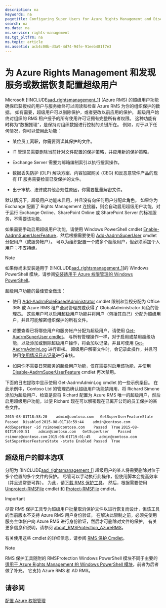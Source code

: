 ```yaml
---
description: na
keywords: na
pagetitle: Configuring Super Users for Azure Rights Management and Discovery Services or Data Recovery
search: na
ms.date: na
ms.service: rights-management
ms.tgt_pltfrm: na
ms.topic: article
ms.assetid: acb4c00b-d3a9-4d74-94fe-91eeb481f7e3
---
```

# 为 Azure Rights Management 和发现服务或数据恢复配置超级用户
Microsoft [!INCLUDE[aad_rightsmanagement_1](../Token/aad_rightsmanagement_1_md.md)] (Azure RMS) 的超级用户功能确保已获授权的用户与服务始终可以阅读和检查 Azure RMS 为你的组织保护的数据。 如有需要，超级用户可以删除保护，或者更改以前应用的保护。 超级用户始终对组织的 RMS 租户授予的所有使用许可证拥有完整所有者权限。 这种功能有时称为“数据推理”，是保持对组织数据进行控制的关键所在。 例如，对于以下任何情况，你可以使用此功能：

-   某位员工离职，你需要阅读其保护的文件。

-   IT 管理员需要删除当前针对文件配置的保护策略，并应用新的保护策略。

-   Exchange Server 需要为邮箱编制索引以执行搜索操作。

-   数据丢失防护 (DLP) 解决方案、内容加密网关 (CEG) 和反恶意软件产品的现有 IT 服务需要检查已受保护的文件。

-   出于审核、法律或其他合规性原因，你需要批量解密文件。

默认情况下，超级用户功能未启用，并且没有向任何用户分配此角色。 如果你为 Exchange 配置了 Rights Management 连接器，则会自动启用超级用户功能，对于运行 Exchange Online、SharePoint Online 或 SharePoint Server 的标准服务，不需要该功能。

如果需要手动启用超级用户功能，请使用 Windows PowerShell cmdlet [Enable-AadrmSuperUserFeature](https://msdn.microsoft.com/library/azure/dn629400.aspx)，然后根据需要使用 [Add-AadrmSuperUser](https://msdn.microsoft.com/library/azure/dn629411.aspx) cmdlet 分配用户（或服务帐户）。 可以为组织配置一个或多个超级用户，但必须添加个人用户；不支持组。

> [!NOTE]
> 如果你尚未安装适用于 [!INCLUDE[aad_rightsmanagement_1](../Token/aad_rightsmanagement_1_md.md)]的 Windows PowerShell 模块，请参阅[安装适用于 Azure 权限管理的 Windows PowerShell](../Topic/Installing_Windows_PowerShell_for_Azure_Rights_Management.md)。

超级用户功能的最佳安全做法：

-   使用 [Add-AadrmRoleBasedAdministrator](https://msdn.microsoft.com/library/azure/dn629417.aspx) cmdlet 限制和监视分配为 Office 365 或 Azure RMS 租户全局管理员或获得了 GlobalAdministrator 角色的管理员。 这些用户可以启用超级用户功能并将用户（包括其自己）分配为超级用户，并且可能解密组织保护的所有文件。

-   若要查看已将哪些用户和服务帐户分配为超级用户，请使用 [Get-AadrmSuperUser cmdlet](https://msdn.microsoft.com/library/azure/dn629408.aspx)。  与所有管理操作一样，对于启用或禁用超级功能，以及添加或删除超级用户操作，将会加以记录，并且可使用 [Get-AadrmAdminLog](https://msdn.microsoft.com/library/azure/dn629430.aspx) 进行审核。 超级用户解密文件时，会记录此操作，并且可使用[使用情况日志记录](https://technet.microsoft.com/library/dn529121.aspx)进行审核。

-   如果你不需要日常服务的超级用户功能，仅在需要时启用该功能，并使用 [Disable-AadrmSuperUserFeature](https://msdn.microsoft.com/library/azure/dn629428.aspx) cmdlet 再次禁用。

下面的日志提取中显示使用 Get-AadrmAdminLog cmdlet 的一些示例条目。 在此示例中，Contoso Ltd 的管理员确认超级用户功能禁用用、将 Richard Simone 添加为超级用户、检查是否将 Richard 配置为 Azure RMS 唯一的超级用户，然后启用超级用户功能，以便 Richard 现在可以解密现在已离开公司的员工保护的某些文件。

`2015-08-01T18:58:20	admin@contoso.com	GetSuperUserFeatureState	Passed	Disabled`
`2015-08-01T18:59:44	admin@contoso.com	AddSuperUser -id rsimone@contoso.com	Passed	True`
`2015-08-01T19:00:51	admin@contoso.com	GetSuperUser	Passed	rsimone@contoso.com`
`2015-08-01T19:01:45	admin@contoso.com	SetSuperUserFeatureState -state Enabled	Passed	True`

## <a name="BKMK_RMSProtectionModule"></a>超级用户的脚本选项
分配为 [!INCLUDE[aad_rightsmanagement_1](../Token/aad_rightsmanagement_1_md.md)] 超级用户的某人将需要删除对位于多个位置的多个文件的保护。 尽管可以手动执行此操作，但使用脚本会提高效率（并且通常更可靠）。 为此，请[下载 RMS 保护工具](http://www.microsoft.com/en-us/download/details.aspx?id=47256)。 然后，根据需要使用 [Unprotect-RMSFile](https://msdn.microsoft.com/library/azure/mt433200.aspx) cmdlet 和 [Protect-RMSFile](https://msdn.microsoft.com/library/azure/mt433201.aspx) cmdlet。

> [!IMPORTANT]
> 尽管 RMS 保护工具专为超级用户批量取消保护文件以进行恢复而设计，但该工具的当前版本不支持 Azure RMS 用户身份验证。 在解决此限制之前，必须先使用服务主体帐户向 Azure RMS 进行身份验证，然后才可删除对文件的保护。  有关更多信息和说明，请参阅 [about_RMSProtection_AzureRMS](https://msdn.microsoft.com/library/azure/mt433202.aspx)。

有关使用这些 cmdlet 的详细信息，请参阅 [RMS 保护 Cmdlet](https://msdn.microsoft.com/library/azure/mt433195.aspx)。

> [!NOTE]
> RMS 保护工具随附的 RMSProtection Windows PowerShell 模块不同于主要的[适用于 Azure Rights Management 的 Windows PowerShell 模块](https://technet.microsoft.com/library/jj585027.aspx)，前者为后者做了补充。 它支持 Azure RMS 和 AD RMS。

## 请参阅
[配置 Azure 权限管理](../Topic/Configuring_Azure_Rights_Management.md)

